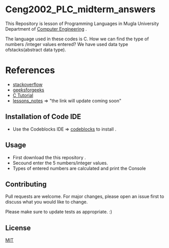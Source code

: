 # Ceng2002_PLC_midterm_answers

This Repository  is lesson of Programming Languages in Mugla University Department of [Computer Engineering](http://bilgisayar.mu.edu.tr/) . 

The language used in these codes is C. How we can find the type of numbers /integer values  entered? We have used data type ofstacks(abstract data type).

 # References 
 - [stackoverflow](https://stackoverflow.com/)
- [geeksforgeeks](https://www.geeksforgeeks.org/)
- [C Tutorial](https://www.tutorialspoint.com/cprogramming/index.htm)
- [lessons_notes](#) => "the  link will update coming soon"




## Installation of Code IDE

* Use the Codeblocks IDE =>  [codeblocks](http://www.codeblocks.org/) to install .







## Usage
 * First download the this repository .
 * Secound  enter the 5 numbers/integer values.
 * Types of entered numbers are calculated and print the Console


## Contributing
Pull requests are welcome. For major changes, please open an issue first to discuss what you would like to change.

Please make sure to update tests as appropriate. :) 

## License
[MIT](https://choosealicense.com/licenses/mit/)
